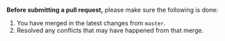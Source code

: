 **Before submitting a pull request,** please make sure the following is done:

1. You have merged in the latest changes from `master`.
2. Resolved any conflicts that may have happened from that merge.